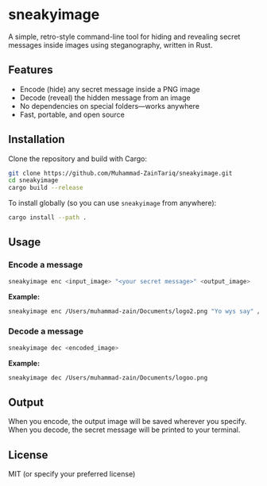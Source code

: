 # sneakyimage

A simple, retro-style command-line tool for hiding and revealing secret messages inside images using steganography, written in Rust.

## Features

- Encode (hide) any secret message inside a PNG image
- Decode (reveal) the hidden message from an image
- No dependencies on special folders—works anywhere
- Fast, portable, and open source

## Installation

Clone the repository and build with Cargo:

```bash
git clone https://github.com/Muhammad-ZainTariq/sneakyimage.git
cd sneakyimage
cargo build --release
```

To install globally (so you can use `sneakyimage` from anywhere):

```bash
cargo install --path .
```

## Usage

### Encode a message

```bash
sneakyimage enc <input_image> "<your secret message>" <output_image>
```

**Example:**
```bash
sneakyimage enc /Users/muhammad-zain/Documents/logo2.png "Yo wys say" /Users/muhammad-zain/Documents/logoo.png
```

### Decode a message

```bash
sneakyimage dec <encoded_image>
```

**Example:**
```bash
sneakyimage dec /Users/muhammad-zain/Documents/logoo.png
```

## Output

When you encode, the output image will be saved wherever you specify.  
When you decode, the secret message will be printed to your terminal.

## License

MIT (or specify your preferred license) 
